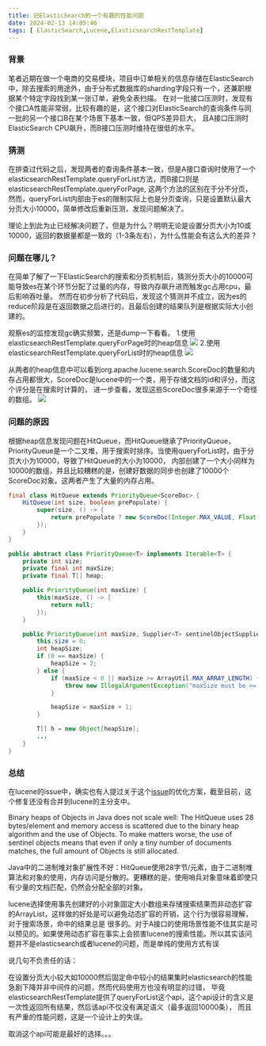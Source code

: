 ```yaml
---
title: 记ElasticSearch的一个有趣的性能问题
date: 2024-02-13 14:05:46
tags: [ ElasticSearch,Lucene,ElasticsearchRestTemplate]
---
```


### 背景

笔者近期在做一个电商的交易模块，项目中订单相关的信息存储在ElasticSearch中，除去搜索的用途外，由于分布式数据库的sharding字段只有一个，还兼职根据某个特定字段找到某一张订单，避免全表扫描。
在对一批接口压测时，发现有个接口A性能非常弱，比较有趣的是，这个接口对ElasticSearch的查询条件与同一批的另一个接口B在某个场景下基本一致，但QPS差异巨大，
且A接口压测时ElasticSearch CPU飙升，而B接口压测时维持在很低的水平。

### 猜测

在排查过代码之后，发现两者的查询条件基本一致，但是A接口查询时使用了一个elasticsearchRestTemplate.queryForList方法，而B接口则是elasticsearchRestTemplate.queryForPage,
这两个方法的区别在于分不分页，然而，queryForList内部由于es的限制实际上也是分页查询，只是设置默认最大分页大小10000，简单修改后重新压测，发现问题解决了。

理论上到此为止已经解决问题了，但是为什么？明明无论是设置分页大小为10或10000，返回的数据量都是一致的（1-3条左右），为什么性能会有这么大的差异？

### 问题在哪儿？

在简单了解了一下ElasticSearch的搜索和分页机制后，猜测分页大小的10000可能导致es在某个环节分配了过量的内存，导致内存飙升进而触发gc占用cpu，最后影响吞吐量。
然而在初步分析了代码后，发现这个猜测并不成立，因为es的reduce阶段是在返回数据之后进行的，且最后创建的结果队列是根据实际大小创建的。

观察es的监控发现gc确实频繁，还是dump一下看看。
1.使用elasticsearchRestTemplate.queryForPage时的heap信息
![](10.png)
2.使用elasticsearchRestTemplate.queryForList时的heap信息
![](10000.png)

从两者的heap信息中可以看到org.apache.lucene.search.ScoreDoc的数量和内存占用都很大，ScoreDoc是lucene中的一个类，用于存储文档的id和评分，而这个评分是在搜索时计算的，
进一步查看，发现这些ScoreDoc很多来源于一个奇怪的数组。
![](hitQueue.png)

### 问题的原因

根据heap信息发现问题在HitQueue，而HitQueue继承了PriorityQueue，PriorityQueue是一个二叉堆，用于搜索时排序。当使用queryForList时，由于分页大小为10000，导致了HitQueue的大小为10000，
内部创建了一个大小同样为10000的数组，并且比较糟糕的是，创建好数据的同步也创建了10000个ScoreDoc对象。这两者产生了大量的内存占用。

```java
final class HitQueue extends PriorityQueue<ScoreDoc> {
    HitQueue(int size, boolean prePopulate) {
        super(size, () -> {
            return prePopulate ? new ScoreDoc(Integer.MAX_VALUE, Float.NEGATIVE_INFINITY) : null;
        });
    }
}

public abstract class PriorityQueue<T> implements Iterable<T> {
    private int size;
    private final int maxSize;
    private final T[] heap;

    public PriorityQueue(int maxSize) {
        this(maxSize, () -> {
            return null;
        });
    }

    public PriorityQueue(int maxSize, Supplier<T> sentinelObjectSupplier) {
        this.size = 0;
        int heapSize;
        if (0 == maxSize) {
            heapSize = 2;
        } else {
            if (maxSize < 0 || maxSize >= ArrayUtil.MAX_ARRAY_LENGTH) {
                throw new IllegalArgumentException("maxSize must be >= 0 and < " + ArrayUtil.MAX_ARRAY_LENGTH + "; got: " + maxSize);
            }

            heapSize = maxSize + 1;
        }

        T[] h = new Object[heapSize];
        ...
    }
}
```


### 总结

在lucene的issue中，确实也有人提过关于这个[issue](https://github.com/apache/lucene/issues/7886)的优化方案，截至目前，这个修复还没有合并到lucene的主分支中。

Binary heaps of Objects in Java does not scale well: 
The HitQueue uses 28 bytes/element and memory access is scattered due to the binary heap algorithm and the use of Objects. 
To make matters worse, the use of sentinel objects means that even if only a tiny number of documents matches, 
the full amount of Objects is still allocated.

Java中的二进制堆对象扩展性不好：HitQueue使用28字节/元素，由于二进制堆算法和对象的使用，内存访问是分散的。更糟糕的是，使用哨兵对象意味着即使只有少量的文档匹配，仍然会分配全部的对象。

lucene选择使用事先创建好的小对象固定大小数组来存储搜索结果而非动态扩容的ArrayList，这样做的好处是可以避免动态扩容的开销，这个行为很容易理解，对于搜索场景，命中的结果总是
很多的。对于A接口的使用场景性能不佳其实是可以预见的。如果使用动态扩容在事实上会损害lucene的搜索性能。所以其实该问题并不是elasticsearch或者lucene的问题，而是单纯的使用方式有误

说几句不负责任的话：

在设置分页大小较大如10000然后固定命中较小的结果集时elasticsearch的性能急剧下降并非中间件的问题，然而代码使用方也没有明显的过错，
毕竟elasticsearchRestTemplate提供了queryForList这个api，这个api设计的含义是一次性返回所有结果，然后该api不仅没有满足语义（最多返回10000条），
而且有严重的性能问题，这是一个设计上的失误。

取消这个api可能是最好的选择。。。


